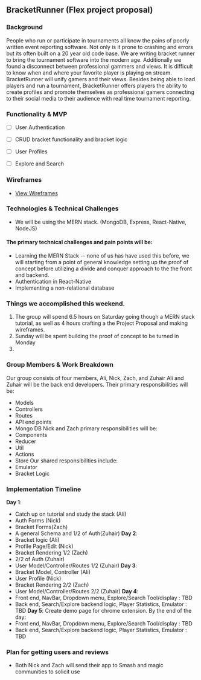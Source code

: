 ## BracketRunner (Flex project proposal)


### Background
People who run or participate in tournaments all know the pains of poorly written event reporting software. Not only is it prone to crashing and errors but its
often built on a 20 year old code base.  We are writing bracket runner to bring the tournament software into the modern age.
Additionally we found a disconnect between professional gammers and views.  It is difficult to know when and where your favorite player is playing on stream. BracketRunner will unify gamers and their views. Besides being able to load players and run a tournament, BracketRunner offers players the ability to create profiles and promote themselves as professional gamers connecting to their social media to their audience with real time tournament reporting.


### Functionality & MVP
- [ ] User Authentication
- [ ] CRUD bracket functionality and bracket logic
- [ ] User Profiles
- [ ] Explore and Search


### Wireframes
* [View Wireframes][wireframes]

[wireframes]: ./docs/wireframes


### Technologies & Technical Challenges
- We will be using the MERN stack. (MongoDB, Express, React-Native, NodeJS)

#### The primary technical challenges and pain points will be:
- Learning the MERN Stack -- none of us has have used this before, we will starting from a point of general knowledge setting up the proof of concept before utilizing a divide and conquer approach to the the front and backend.
- Authentication in React-Native
- Implementing a non-relational database


### Things we accomplished this weekend.
1. The group will spend 6.5 hours on Saturday going though a MERN stack tutorial, as well as 4 hours crafting a the Project Proposal and making wireframes.
2. Sunday will be spent building the proof of concept to be turned in Monday
3.


### Group Members & Work Breakdown
Our group consists of four members, Ali, Nick, Zach, and Zuhair
Ali and Zuhair will be the back end developers. Their primary responsibilities will be:
- Models
- Controllers
- Routes
- API end points
- Mongo DB
Nick and Zach primary responsibilities will be:
- Components
- Reducer
- Util
- Actions
- Store
Our shared responsibilities include:
- Emulator
- Bracket Logic


### Implementation Timeline
**Day 1**:
- Catch up on tutorial and study the stack (Ali)
- Auth Forms (Nick)
- Bracket Forms(Zach)
- A general Schema and 1/2 of Auth(Zuhair)
**Day 2**:
- Bracket logic (Ali)
- Profile Page/Edit (Nick)
- Bracket Rendering 1/2 (Zach)
- 2/2 of Auth (Zuhair)
- User Model/Controller/Routes 1/2 (Zuhair)
**Day 3**:
- Bracket Model, Controller (Ali)
- User Profile  (Nick)
- Bracket Rendering 2/2  (Zach)
- User Model/Controller/Routes 2/2 (Zuhair)
**Day 4**:
- Front end, NavBar, Dropdown menu, Explore/Search Tool/display : TBD
- Back end, Search/Explore backend logic, Player Statistics, Emulator : TBD
**Day 5**: Create demo page for chrome extension. By the end of the day:
- Front end, NavBar, Dropdown menu, Explore/Search Tool/display : TBD
- Back end, Search/Explore backend logic, Player Statistics, Emulator : TBD


### Plan for getting users and reviews
- Both Nick and Zach will send their app to Smash and magic communities to solicit use
